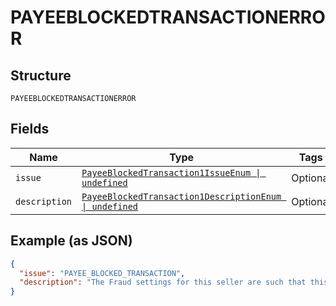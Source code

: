 
# PAYEEBLOCKEDTRANSACTIONERROR

## Structure

`PAYEEBLOCKEDTRANSACTIONERROR`

## Fields

| Name | Type | Tags | Description |
|  --- | --- | --- | --- |
| `issue` | [`PayeeBlockedTransaction1IssueEnum \| undefined`](../../doc/models/payee-blocked-transaction-1-issue-enum.md) | Optional | - |
| `description` | [`PayeeBlockedTransaction1DescriptionEnum \| undefined`](../../doc/models/payee-blocked-transaction-1-description-enum.md) | Optional | - |

## Example (as JSON)

```json
{
  "issue": "PAYEE_BLOCKED_TRANSACTION",
  "description": "The Fraud settings for this seller are such that this payment cannot be executed."
}
```

